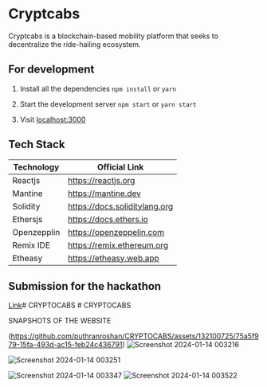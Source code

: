 # Cryptcabs
Cryptcabs is a blockchain-based mobility platform that seeks to decentralize the ride-hailing ecosystem.





## For development

1. Install all the dependencies
`npm install`
or
`yarn`

2. Start the development server 
`npm start`
or
`yarn start`

3. Visit [localhost:3000](http://localhost:3000)







## Tech Stack

| Technology             | Official Link                                                                |
| ----------------- | ------------------------------------------------------------------ |
| Reactjs | https://reactjs.org |
| Mantine | https://mantine.dev |
| Solidity | https://docs.soliditylang.org |
| Ethersjs | https://docs.ethers.io |
| Openzepplin | https://openzeppelin.com |
| Remix IDE | https://remix.ethereum.org |
| Etheasy | https://etheasy.web.app |




## Submission for the hackathon 

[Link](https://youtu.be/B-WqGwsuGqU)#   C R Y P T O C A B S 
 
 #   C R Y P T O C A B S 


SNAPSHOTS OF THE WEBSITE

(https://github.com/puthranroshan/CRYPTOCABS/assets/132100725/75a5f979-15fa-493d-ac15-feb24c436791)
![Screenshot 2024-01-14 003216](https://github.com/puthranroshan/CRYPTOCABS/assets/132100725/50ec3388-8909-4880-8169-962fb9b61638)

![Screenshot 2024-01-14 003251](https://github.com/puthranroshan/CRYPTOCABS/assets/132100725/2854a7f4-e5cb-47a2-b261-5ae7b0549e54)

![Screenshot 2024-01-14 003347](https://github.com/puthranroshan/CRYPTOCABS/assets/132100725/c7b51700-c920-46fa-836b-aaa66b529efd)
![Screenshot 2024-01-14 003522](https://github.com/puthranroshan/CRYPTOCABS/assets/132100725/90ad17f7-7391-43e2-baed-c5b0049d2948)

 
 

